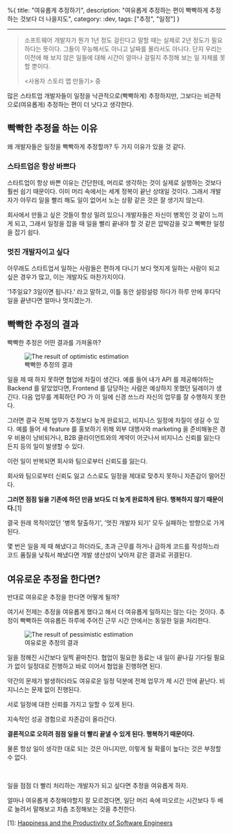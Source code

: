 %{
title: "여유롭게 추정하기",
description: "여유롭게 추정하는 편이 빡빡하게 추정하는 것보다 더 나을지도",
category: :dev,
tags: ["추정", "일정"]
}

---

> 소프트웨어 개발자가 뭔가 1년 정도 걸린다고 말할 때는 실제로 2년 정도가 필요하다는 뜻이다. 그들이 무능해서도 아니고 날짜를 몰라서도 아니다. 단지 우리는 이전에 해 보지 않은 일들에 대해 시간이 얼마나 걸릴지 추정해 보는 일 자체를 못할 뿐이다.
>
> <사용자 스토리 맵 만들기> 중

많은 스타트업 개발자들이 일정을 낙관적으로(빡빡하게) 추정하지만, 그보다는 비관적으로(여유롭게) 추정하는 편이 더 낫다고 생각한다.

## 빡빡한 추정을 하는 이유

왜 개발자들은 일정을 빡빡하게 추정할까? 두 가지 이유가 있을 것 같다.

### 스타트업은 항상 바쁘다

스타트업이 항상 바쁜 이유는 간단한데, 머리로 생각하는 것이 실제로 실행하는 것보다 훨씬 쉽기 때문이다. 이미 머리 속에서는 세계 정복이 끝난 상태일 것이다. 그래서 개발자가 아무리 일을 빨리 해도 일이 없어서 노는 상황 같은 것은 잘 생기지 않는다.

회사에서 만들고 싶은 것들이 항상 밀려 있으니 개발자들은 자신이 병목인 것 같이 느끼게 되고, 그래서 일정을 잡을 때 일을 빨리 끝내야 할 것 같은 압박감을 갖고 빡빡한 일정을 잡기 쉽다.

### 멋진 개발자이고 싶다

아무래도 스타트업서 일하는 사람들은 편하게 다니기 보다 멋지게 일하는 사람이 되고 싶은 경우가 많고, 이는 개발자도 마찬가지이다.

'1주일요? 3일이면 됩니다.' 라고 말하고, 이틀 동안 설렁설렁 하다가 하루 만에 후다닥 일을 끝낸다면 얼마나 멋지겠는가.

## 빡빡한 추정의 결과

빡빡한 추정은 어떤 결과를 가져올까?

<figure>
  <img src="/images/blog/20220824_result_of_optimistic_estimation.png" alt="The result of optimistic estimation">
  <figcaption>빡빡한 추정의 결과</figcaption>
</figure>

일을 제 때 하지 못하면 협업에 차질이 생긴다. 예를 들어 내가 API 를 제공해야하는 Backend 를 맡았었다면, Frontend 를 담당하는 사람은 예상하지 못했던 딜레이가 생긴다. 다음 업무를 계획하던 PO 가 이 일에 신경 쓰느라 자신의 업무를 잘 수행하지 못한다.

그러면 결국 전체 업무가 추정보다 늦게 완료되고, 비지니스 일정에 차질이 생길 수 있다. 예를 들어 새 feature 를 홍보하기 위해 외부 대행사와 marketing 을 준비해놓은 경우 비용이 낭비되거나, B2B 클라이언트와의 계약이 어긋나서 비지니스 신뢰를 잃는다든지 등의 일이 발생할 수 있다.

이런 일이 반복되면 회사와 팀으로부터 신뢰도를 잃는다.

회사와 팀으로부터 신뢰도 잃고 스스로도 일정을 제대로 맞추지 못하니 자존감이 떨어진다.

**그러면 점점 일을 기존에 하던 만큼 보다도 더 늦게 완료하게 된다. 행복하지 않기 때문이다.**[1]

결국 원래 목적이었던 '병목 탈출하기', '멋진 개발자 되기' 모두 실패하는 방향으로 가게 된다.

몇 번은 일을 제 때 해냈다고 하더라도, 초과 근무를 하거나 급하게 코드를 작성하느라 코드 품질을 낮춰서 해냈다면 개발 생산성이 낮아져 같은 결과로 귀결된다.

## 여유로운 추정을 한다면?

반대로 여유로운 추정을 한다면 어떻게 될까?

여기서 전제는 추정을 여유롭게 했다고 해서 더 여유롭게 일하지는 않는 다는 것이다. 추정이 빡빡하든 여유롭든 하루에 주어진 근무 시간 안에서는 동일한 일을 처리한다.

<figure>
  <img src="/images/blog/20220824_result_of_pessimistic_estimation.png" alt="The result of pessimistic estimation">
  <figcaption>여유로운 추정의 결과</figcaption>
</figure>

일을 정해진 시간보다 일찍 끝마친다. 협업이 필요한 동료는 내 일이 끝나길 기다릴 필요가 없이 일정대로 진행하고 바로 이어서 협업을 진행하면 된다.

약간의 문제가 발생하더라도 여유로운 일정 덕분에 전체 업무가 제 시간 안에 끝난다. 비지니스는 문제 없이 진행된다.

서로 일정에 대한 신뢰를 가지고 일할 수 있게 된다.

지속적인 성공 경험으로 자존감이 올라간다.

**결론적으로 오히려 점점 일을 더 빨리 끝낼 수 있게 된다. 행복하기 때문이다.**

물론 항상 일이 생각한 대로 되는 것은 아니지만, 이렇게 될 확률이 높다는 것은 부정할 수 없다.

<br>

일을 점점 더 빨리 처리하는 개발자가 되고 싶다면 추정을 여유롭게 하자.

얼마나 여유롭게 추정해야할지 잘 모르겠다면, 일단 머리 속에 떠오르는 시간보다 두 배로 늘려서 말해보고 차츰 조정해보는 것을 추천한다.

[1]: [Happiness and the Productivity of Software Engineers](https://link.springer.com/chapter/10.1007/978-1-4842-4221-6_10)
